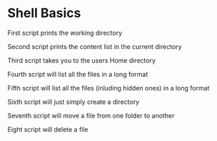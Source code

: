 <h1>Shell Basics</h1>
<p>First script prints the working directory</p>
<p>Second script prints the content list in the current directory</p>
<p>Third script takes you to the users Home directory</p>
<p>Fourth script will list all the files in a long format</p>
<p>Fifth script will list all the files (inluding hidden ones) in a long format</p>
<p>Sixth script will just simply create a directory</p>
<p>Seventh script will move a file from one folder to another</p>	
<p>Eight script will delete a file</p>
